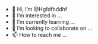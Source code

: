 - 👋 Hi, I’m @Hgfdfhddhf
- 👀 I’m interested in ...
- 🌱 I’m currently learning ...
- 💞️ I’m looking to collaborate on ...
- 📫 How to reach me ...

<!---
Hgfdfhddhf/Hgfdfhddhf is a ✨ special ✨ repository because its `README.md` (this file) appears on your GitHub profile.
You can click the Preview link to take a look at your changes.
--->

